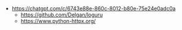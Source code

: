 

* https://chatgpt.com/c/6743e88e-860c-8012-b80e-75e24e0adc0a
    * https://github.com/Delgan/loguru
    * https://www.python-httpx.org/
    